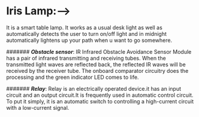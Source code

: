 # **Iris Lamp**:--> 
It is a smart table lamp. It works as a usual desk light as well as automatically detects the user to turn on/off light and in midnight automatically lightens up your path when u want to go somewhere.

####### ***Obstacle sensor***: 
IR Infrared Obstacle Avoidance Sensor Module has a pair of infrared transmitting and receiving tubes. When the transmitted light waves are reflected back, the reflected IR waves will be received by the receiver tube. The onboard comparator circuitry does the processing and the green indicator LED comes to life.

####### ***Relay***: 
Relay is an electrically operated device.it has an input circuit and an output circuit.It is frequently used in automatic control circuit. To put it simply, it is an automatic switch to controlling a high-current circuit with a low-current signal.


